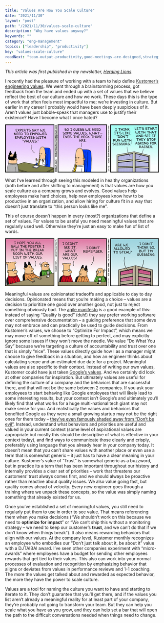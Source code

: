 ```yaml
---
title: "Values Are How You Scale Culture"
date: "2021/11/30"
layout: "post"
path: "/2021/11/30/values-scale-culture"
description: "Why have values anyway?"
keywords: ""
category: "eng-management"
topics: ["leadership", "productivity"]
key: "values-scale-culture"
readNext: "team-output-productivity,good-meetings-are-designed,strategies-for-resilience"
---
```


*This article was first published in my newsletter, [Herding Lions](https://herdinglions.benmccormick.org/)*

I recently had the pleasure of working with a team to help define [Kustomer’s engineering values](https://medium.com/kustomerengineering/kustomers-engineering-values-80d06dae4306?utm_campaign=Herding%20Lions&utm_medium=email&utm_source=Revue%20newsletter). We went through a brainstorming process, got feedback from the team and ended up with a set of values that we believe reflect the best of our culture and how we work. These days this is the type of work that often feels most impactful to me; we’re investing in culture. But earlier in my career I probably would have been deeply suspicious of it. Aren’t values just babble-speak that managers use to justify their existence? Have I become what I once hated?

![Dilbert Comic](img/dilbert1.jpeg)

What I’ve learned through seeing this modeled in healthy organizations (both before and after shifting to management) is that values are how you scale culture as a company grows and evolves. Good values help employees make hard choices, help new employees know how to be productive in an organization, and allow hiring for culture fit in a way that doesn’t just translate to “this person looks like me”.

This of course doesn’t happen in every (most?) organizations that define a set of values. For values to be useful you need meaningful values that are regularly used well. Otherwise they’re just an easy to make fun of list of words.

![Dilbert Comic](img/dilbert2.gif)

Meaningful values are opinionated tradeoffs and applicable to day to day decisions. Opinionated means that you’re making a choice – values are a decision to prioritize one good over another good, not just to reject something obviously bad. The [agile manifesto](https://agilemanifesto.org/?utm_campaign=Herding%20Lions&utm_medium=email&utm_source=Revue%20newsletter) is a good example of this: instead of saying “Quality is good” (duh!) they say prefer working software over comprehensive documentation – a guiding preference that some devs may not embrace and can practically be used to guide decisions. From Kustomer’s values, we choose to “Optimize For Impact”, which means we may move off of something before getting to perfect, and may explicitly ignore some issues if they won’t move the needle. We value “Do What You Say” because we’re targeting a culture of accountability and trust over one that is simply “nice”. These values directly guide how I as a manager might choose to give feedback in a situation, and how an engineer thinks about calculating scope and an estimated due date for a project.
Meaningful values are also specific to their context. Instead of writing our own values, Kustomer could have just taken [Google’s values](https://about.google/philosophy/?utm_campaign=Herding%20Lions&utm_medium=email&utm_source=Revue%20newsletter). And we certainly did look at other companies for inspiration. But ultimately values are useful for defining the culture of a company and the behaviors that are successful there, and that will not be the same between 2 companies. If you ask your employees to start behaving like Google employees that will likely lead to some interesting results, but your context isn’t Google’s and ultimately you’ll likely find that what works for a huge multi-national tech giant may not make sense for you. And realistically the values and behaviors that benefited Google as they were a small growing startup may not be the right ones for them today – [they’ve even famously shaded away from “Don’t be evil”](https://gizmodo.com/google-removes-nearly-all-mentions-of-dont-be-evil-from-1826153393?utm_campaign=Herding%20Lions&utm_medium=email&utm_source=Revue%20newsletter). Instead, understand what behaviors and priorities are useful and valued in your current context (some level of aspirational values are appropriate but mostly this should be descriptive of what is effective in your context today), and find ways to communicate those clearly and crisply, preferably using language that you already hear in your company today. It doesn’t mean that you can’t share values with another place or even use a term that is somewhat generic – it just has to have a clear meaning in your culture. Kustomer’s value of “Trust” is somewhat generic as a buzzword, but in practice its a term that has been important throughout our history and internally provides a clear set of priorities – work that threatens our customers’ trust always comes first, and we should always be proactive rather than reactive about quality issues. We also value going fast, but quality comes ahead of velocity. Every new engineer goes through a training where we unpack these concepts, so the value was simply naming something that already existed for us.

Once you’ve established a set of meaningful values, you still need to regularly put them to use in order to see value. That means referencing them when you make decisions (“We shouldn’t work on this because we need to **optimize for impact**” or “We can’t ship this without a monitoring strategy – we need to keep our customer’s **trust**, and we can’t do that if we don’t know when things break”). It also means rewarding behaviors that align with our values. At the company level, Kustomer monthly recognizes an employee who embodies our “Don’t just talk about it, be about it” value with a DJTAIBAI award. I’ve seen other companies experiment with “micro-awards” where employees have a budget for sending other employees rewards that get tied to their values. This also can work into your normal processes of evaluation and recognition by emphasizing behavior that aligns or deviates from values in performance reviews and 1-1 coaching. The more the values get talked about and rewarded as expected behavior, the more they have the power to scale culture.

Values are a tool for naming the culture you want to have and starting to iterate to it. They don’t guarantee that you’ll get there, and if the values you list aren’t already a meaningful reality for at least part of your company, they’re probably not going to transform your team. But they can help you scale what you have as you grow, and they can help set a bar that will open the path to the difficult conversations needed when things need to change.
